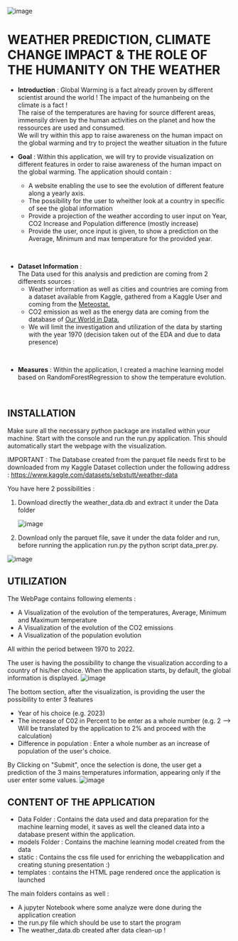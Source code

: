 ![image](https://github.com/Seb70197/Weather_Prediction/assets/100205998/6f02b10e-7c87-4322-b3d7-eb7416e56790)


# WEATHER PREDICTION, CLIMATE CHANGE IMPACT & THE ROLE OF THE HUMANITY ON THE WEATHER

- __Introduction__ :
Global Warming is a fact already proven by different scientist around the world ! The impact of the humanbeing on the climate is a fact !   
The raise of the temperatures are having for source different areas, immensily driven by the human activities on the planet and how the ressources are used and consumed.  
We will try within this app to raise awareness on the human impact on the global warming and try to project the weather situation in the future  
  
  
- __Goal__ :
Within this application, we will try to provide visualization on different features in order to raise awareness of the human impact on the global warming.
The application should contain :
    - A website enabling the use to see the evolution of different feature along a yearly axis.
    - The possibility for the user to wheither look at a country in specific of see the global information
    - Provide a projection of the weather according to user input on Year, CO2 Increase and Population difference (mostly increase)
    - Provide the user, once input is given, to show a prediction on the Average, Minimum and max temperature for the provided year.

<br>

- __Dataset Information__ :  
The Data used for this analysis and prediction are coming from 2 differents sources :  
    - Weather information as well as cities and countries are coming from a dataset available from Kaggle, gathered from a Kaggle User and coming from the [Meteostat.](https://meteostat.net/en/)  
    - CO2 emission as well as the energy data are coming from the database of [Our World in Data.](https://ourworldindata.org/)
    - We will limit the investigation and utilization of the data by starting with the year 1970 (decision taken out of the EDA and due to data presence)
<br>

- __Measures__ :
Within the application, I created a machine learning model based on RandomForestRegression to show the temperature evolution.

<br>

## INSTALLATION

Make sure all the necessary python package are installed within your machine.
Start with the console and run the run.py application. This should automatically start the webpage with the visualization.

IMPORTANT : The Database created from the parquet file needs first to be downloaded from my Kaggle Dataset collection under the following address :
https://www.kaggle.com/datasets/sebstutt/weather-data

You have here 2 possibilities :
1. Download directly the weather_data.db and extract it under the Data folder

   ![image](https://github.com/Seb70197/Weather_Prediction/assets/100205998/32619e4a-d2a9-4175-86fc-cc96b143fee7)

2. Download only the parquet file, save it under the data folder and run, before running the application run.py the python script data_prer.py.
   
![image](https://github.com/Seb70197/Weather_Prediction/assets/100205998/19f07995-b396-46f6-868f-a0840aa62024)



## UTILIZATION

The WebPage contains following elements :
- A Visualization of the evolution of the temperatures, Average, Minimum and Maximum temperature
- A Visualization of the evolution of the CO2 emissions
- A Visualization of the population evolution

All within the period between 1970 to 2022.

The user is having the possibility to change the visualization according to a country of his/her choice. When the application starts, by default, the global information is displayed.
![image](https://github.com/Seb70197/Weather_Prediction/assets/100205998/daa7ae3a-f437-4d6e-92ac-5864b7f08d16)


The bottom section, after the visualization, is providing the user the possibility to enter 3 features
- Year of his choice (e.g. 2023)
- The increase of C02 in Percent to be enter as a whole number (e.g. 2 --> Will be translated by the application to 2% and proceed with the calculation)
- Difference in population : Enter a whole number as an increase of population of the user's choice.

By Clicking on "Submit", once the selection is done, the user get a prediction of the 3 mains temperatures information, appearing only if the user enter some values.
![image](https://github.com/Seb70197/Weather_Prediction/assets/100205998/4c6046bb-32de-4a5f-9b07-42b05f96bf5d)

## CONTENT OF THE APPLICATION 
- Data Folder : Contains the data used and data preparation for the machine learning model, it saves as well the cleaned data into a database present within the application.
- models Folder : Contains the machine learning model created from the data
- static : Contains the css file used for enriching the webapplication and creating stuning presentation :)
- templates : contains the HTML page rendered once the application is launched

The main folders contains as well :
- A jupyter Notebook where some analyze were done during the application creation
- the run.py file which should be use to start the program
- The weather_data.db created after data clean-up !
